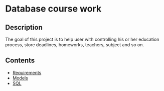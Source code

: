 # Database course work
## Description
The goal of this project is to help user with controlling his or her education process, store deadlines, homeworks, teachers, subject and so on.
## Contents
* [Requirements](https://github.com/rvg77/Database_coursework/blob/master/Requirements.pdf)
* [Models](https://github.com/rvg77/Database_coursework/tree/master/Models)
* [SQL](https://github.com/rvg77/Database_coursework/tree/master/SQL)
